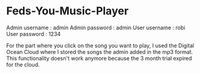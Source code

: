 # Feds-You-Music-Player
Admin username : admin
Admin password : admin
User username : robi
User password : 1234

For the part where you click on the song you want to play, I used the Digital Ocean Cloud where I stored the songs the admin added in the mp3 format.
This functionality doesn't work anymore because the 3 month trial expired for the cloud.

